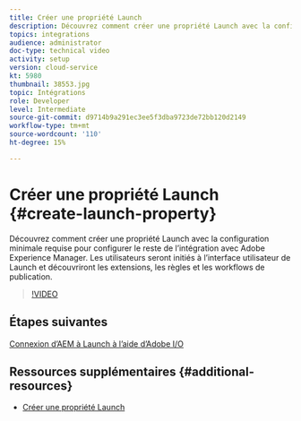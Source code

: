 ```yaml
---
title: Créer une propriété Launch
description: Découvrez comment créer une propriété Launch avec la configuration minimale requise pour configurer le reste de l’intégration. Les utilisateurs se familiariseront avec l’interface utilisateur de Launch et découvriront les extensions, les règles et les workflows de publication.
topics: integrations
audience: administrator
doc-type: technical video
activity: setup
version: cloud-service
kt: 5980
thumbnail: 38553.jpg
topic: Intégrations
role: Developer
level: Intermediate
source-git-commit: d9714b9a291ec3ee5f3dba9723de72bb120d2149
workflow-type: tm+mt
source-wordcount: '110'
ht-degree: 15%

---
```



# Créer une propriété Launch {#create-launch-property}

Découvrez comment créer une propriété Launch avec la configuration minimale requise pour configurer le reste de l’intégration avec Adobe Experience Manager. Les utilisateurs seront initiés à l’interface utilisateur de Launch et découvriront les extensions, les règles et les workflows de publication.

>[!VIDEO](https://video.tv.adobe.com/v/38553?quality=12&learn=on)

## Étapes suivantes

[Connexion d’AEM à Launch à l’aide d’Adobe I/O](connect-aem-launch-adobe-io.md)

## Ressources supplémentaires {#additional-resources}

* [Créer une propriété Launch](https://docs.adobe.com/content/help/en/core-services-learn/implementing-in-websites-with-launch/configure-launch/launch.html)
